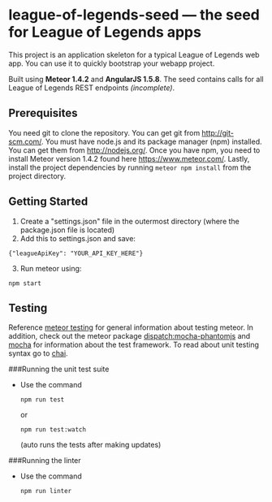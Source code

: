 # league-of-legends-seed — the seed for League of Legends apps
This project is an application skeleton for a typical League of Legends web app. You can use it to quickly bootstrap your webapp project.

Built using <b>Meteor 1.4.2</b> and <b>AngularJS 1.5.8</b>. The seed contains calls for all League of Legends REST endpoints <i>(incomplete)</i>.

## Prerequisites
You need git to clone the repository. You can get git from http://git-scm.com/. You must have node.js and its package manager (npm) installed. You can get them from http://nodejs.org/. Once you have npm, you need to install Meteor version 1.4.2 found here https://www.meteor.com/. Lastly, install the project dependencies by running `meteor npm install` from the project directory.

## Getting Started
1. Create a "settings.json" file in the outermost directory (where the package.json file is located)
2. Add this to settings.json and save: 
  ```
  {"leagueApiKey": "YOUR_API_KEY_HERE"}
  ```
3. Run meteor using:
  ```
  npm start
  ```

## Testing
Reference [meteor testing](https://guide.meteor.com/testing.html) for general information about testing meteor. In addition, check out the meteor package [dispatch:mocha-phantomjs](https://atmospherejs.com/dispatch/mocha-phantomjs) and [mocha](https://github.com/mochajs/mocha) for information about the test framework. To read about unit testing syntax go to [chai](http://chaijs.com/api/bdd/).

###Running the unit test suite
* Use the command 
  ```
  npm run test
  ```
  or 
  ```
  npm run test:watch
  ```
  (auto runs the tests after making updates)

###Running the linter
* Use the command
  ```
  npm run linter
  ```
